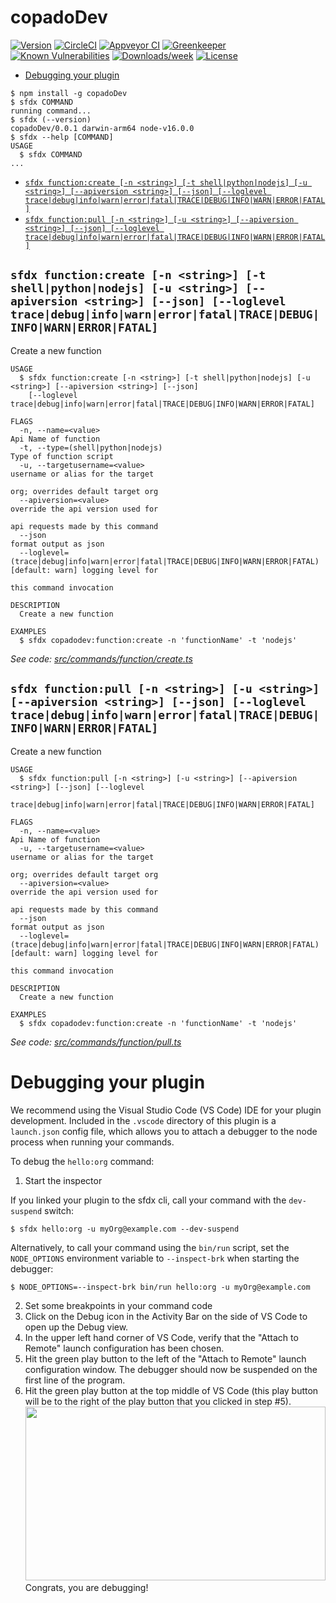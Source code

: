 copadoDev
=========



[![Version](https://img.shields.io/npm/v/copadoDev.svg)](https://npmjs.org/package/copadoDev)
[![CircleCI](https://circleci.com/gh/anmolgkv/copadoDev/tree/master.svg?style=shield)](https://circleci.com/gh/anmolgkv/copadoDev/tree/master)
[![Appveyor CI](https://ci.appveyor.com/api/projects/status/github/anmolgkv/copadoDev?branch=master&svg=true)](https://ci.appveyor.com/project/heroku/copadoDev/branch/master)
[![Greenkeeper](https://badges.greenkeeper.io/anmolgkv/copadoDev.svg)](https://greenkeeper.io/)
[![Known Vulnerabilities](https://snyk.io/test/github/anmolgkv/copadoDev/badge.svg)](https://snyk.io/test/github/anmolgkv/copadoDev)
[![Downloads/week](https://img.shields.io/npm/dw/copadoDev.svg)](https://npmjs.org/package/copadoDev)
[![License](https://img.shields.io/npm/l/copadoDev.svg)](https://github.com/anmolgkv/copadoDev/blob/master/package.json)

<!-- toc -->
* [Debugging your plugin](#debugging-your-plugin)
<!-- tocstop -->
<!-- install -->
<!-- usage -->
```sh-session
$ npm install -g copadoDev
$ sfdx COMMAND
running command...
$ sfdx (--version)
copadoDev/0.0.1 darwin-arm64 node-v16.0.0
$ sfdx --help [COMMAND]
USAGE
  $ sfdx COMMAND
...
```
<!-- usagestop -->
<!-- commands -->
* [`sfdx function:create [-n <string>] [-t shell|python|nodejs] [-u <string>] [--apiversion <string>] [--json] [--loglevel trace|debug|info|warn|error|fatal|TRACE|DEBUG|INFO|WARN|ERROR|FATAL]`](#sfdx-functioncreate--n-string--t-shellpythonnodejs--u-string---apiversion-string---json---loglevel-tracedebuginfowarnerrorfataltracedebuginfowarnerrorfatal)
* [`sfdx function:pull [-n <string>] [-u <string>] [--apiversion <string>] [--json] [--loglevel trace|debug|info|warn|error|fatal|TRACE|DEBUG|INFO|WARN|ERROR|FATAL]`](#sfdx-functionpull--n-string--u-string---apiversion-string---json---loglevel-tracedebuginfowarnerrorfataltracedebuginfowarnerrorfatal)

## `sfdx function:create [-n <string>] [-t shell|python|nodejs] [-u <string>] [--apiversion <string>] [--json] [--loglevel trace|debug|info|warn|error|fatal|TRACE|DEBUG|INFO|WARN|ERROR|FATAL]`

Create a new function

```
USAGE
  $ sfdx function:create [-n <string>] [-t shell|python|nodejs] [-u <string>] [--apiversion <string>] [--json]
    [--loglevel trace|debug|info|warn|error|fatal|TRACE|DEBUG|INFO|WARN|ERROR|FATAL]

FLAGS
  -n, --name=<value>                                                                Api Name of function
  -t, --type=(shell|python|nodejs)                                                  Type of function script
  -u, --targetusername=<value>                                                      username or alias for the target
                                                                                    org; overrides default target org
  --apiversion=<value>                                                              override the api version used for
                                                                                    api requests made by this command
  --json                                                                            format output as json
  --loglevel=(trace|debug|info|warn|error|fatal|TRACE|DEBUG|INFO|WARN|ERROR|FATAL)  [default: warn] logging level for
                                                                                    this command invocation

DESCRIPTION
  Create a new function

EXAMPLES
  $ sfdx copadodev:function:create -n 'functionName' -t 'nodejs'
```

_See code: [src/commands/function/create.ts](https://github.com/anmolgkv/copadoDev/blob/v0.0.1/src/commands/function/create.ts)_

## `sfdx function:pull [-n <string>] [-u <string>] [--apiversion <string>] [--json] [--loglevel trace|debug|info|warn|error|fatal|TRACE|DEBUG|INFO|WARN|ERROR|FATAL]`

Create a new function

```
USAGE
  $ sfdx function:pull [-n <string>] [-u <string>] [--apiversion <string>] [--json] [--loglevel
    trace|debug|info|warn|error|fatal|TRACE|DEBUG|INFO|WARN|ERROR|FATAL]

FLAGS
  -n, --name=<value>                                                                Api Name of function
  -u, --targetusername=<value>                                                      username or alias for the target
                                                                                    org; overrides default target org
  --apiversion=<value>                                                              override the api version used for
                                                                                    api requests made by this command
  --json                                                                            format output as json
  --loglevel=(trace|debug|info|warn|error|fatal|TRACE|DEBUG|INFO|WARN|ERROR|FATAL)  [default: warn] logging level for
                                                                                    this command invocation

DESCRIPTION
  Create a new function

EXAMPLES
  $ sfdx copadodev:function:create -n 'functionName' -t 'nodejs'
```

_See code: [src/commands/function/pull.ts](https://github.com/anmolgkv/copadoDev/blob/v0.0.1/src/commands/function/pull.ts)_
<!-- commandsstop -->
<!-- debugging-your-plugin -->
# Debugging your plugin
We recommend using the Visual Studio Code (VS Code) IDE for your plugin development. Included in the `.vscode` directory of this plugin is a `launch.json` config file, which allows you to attach a debugger to the node process when running your commands.

To debug the `hello:org` command: 
1. Start the inspector
  
If you linked your plugin to the sfdx cli, call your command with the `dev-suspend` switch: 
```sh-session
$ sfdx hello:org -u myOrg@example.com --dev-suspend
```
  
Alternatively, to call your command using the `bin/run` script, set the `NODE_OPTIONS` environment variable to `--inspect-brk` when starting the debugger:
```sh-session
$ NODE_OPTIONS=--inspect-brk bin/run hello:org -u myOrg@example.com
```

2. Set some breakpoints in your command code
3. Click on the Debug icon in the Activity Bar on the side of VS Code to open up the Debug view.
4. In the upper left hand corner of VS Code, verify that the "Attach to Remote" launch configuration has been chosen.
5. Hit the green play button to the left of the "Attach to Remote" launch configuration window. The debugger should now be suspended on the first line of the program. 
6. Hit the green play button at the top middle of VS Code (this play button will be to the right of the play button that you clicked in step #5).
<br><img src=".images/vscodeScreenshot.png" width="480" height="278"><br>
Congrats, you are debugging!
